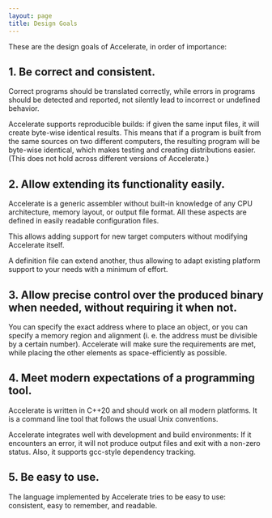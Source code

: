 ```yaml
---
layout: page
title: Design Goals
---
```

These are the design goals of Accelerate, in order of importance:

## 1. Be correct and consistent.

Correct programs should be translated correctly, while errors in programs should be detected and reported, not silently lead to incorrect or undefined behavior.

Accelerate supports reproducible builds: if given the same input files, it will create byte-wise identical results. This means that if a program is built from the same sources on two different computers, the resulting program will be byte-wise identical, which makes testing and creating distributions easier. (This does not hold across different versions of Accelerate.)


## 2. Allow extending its functionality easily.

Accelerate is a generic assembler without built-in knowledge of any CPU architecture, memory layout, or output file format. All these aspects are defined in easily readable configuration files.

This allows adding support for new target computers without modifying Accelerate itself. 

A definition file can extend another, thus allowing to adapt existing platform support to your needs with a minimum of effort.


## 3. Allow precise control over the produced binary when needed, without requiring it when not.

You can specify the exact address where to place an object, or you can specify a memory region and alignment (i. e. the address must be divisible by a certain number). Accelerate will make sure the requirements are met, while placing the other elements as space-efficiently as possible.


## 4. Meet modern expectations of a programming tool.

Accelerate is written in C++20 and should work on all modern platforms. It is a command line tool that follows the usual Unix conventions.

Accelerate integrates well with development and build environments: If it encounters an error, it will not produce output files and exit with a non-zero status. Also, it supports gcc-style dependency tracking.



## 5. Be easy to use.

The language implemented by Accelerate tries to be easy to use: consistent, easy to remember, and readable.
